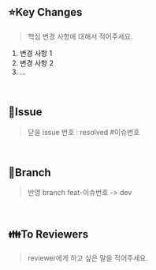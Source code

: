 ## ⭐Key Changes
> 핵심 변경 사항에 대해서 적어주세요.
1. 변경 사항 1
2. 변경 사항 2
3. ...

<br>

## 📌Issue
> 닫을 issue 번호 : resolved #이슈번호

<br>

## 🩼Branch
> 반영 branch feat-이슈번호 -> dev

<br>

## 👪To Reviewers
> reviewer에게 하고 싶은 말을 적어주세요.